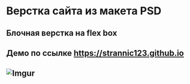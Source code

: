 # Верстка сайта из макета PSD

## Блочная верстка на flex box

## Демо по ссылке  https://strannic123.github.io

## ![Imgur](https://i.imgur.com/fMEbkda.jpg)




